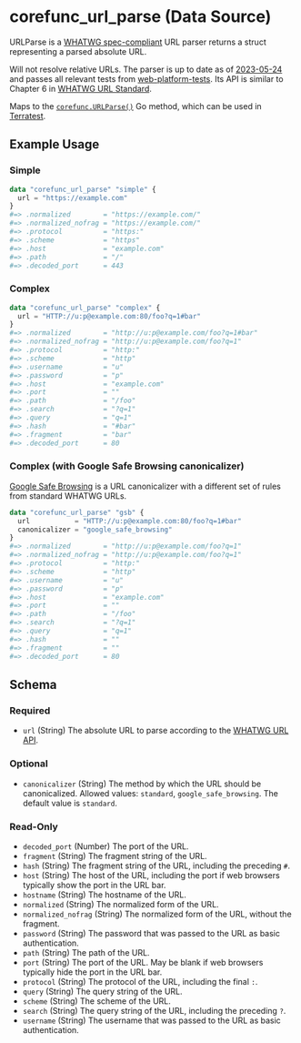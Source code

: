 <!--
---
page_title: "corefunc_url_parse Data Source - corefunc"
subcategory: ""
description: |-
  URLParse is a WHATWG spec-compliant https://url.spec.whatwg.org/#url-parsing URL parser returns a struct
  representing a parsed absolute URL.
  Will not resolve relative URLs. The parser is up to date as of
  2023-05-24 https://url.spec.whatwg.org/commit-snapshots/eee49fdf4f99d59f717cbeb0bce29fda930196d4/
  and passes all relevant tests from
  web-platform-tests https://github.com/web-platform-tests/wpt/tree/master/url. Its API is similar to Chapter 6
  in WHATWG URL Standard https://url.spec.whatwg.org/#api.
  Maps to the corefunc.URLParse() https://pkg.go.dev/github.com/northwood-labs/terraform-provider-corefunc/corefunc#URLParse Go method, which can be used in Terratest https://terratest.gruntwork.io.
---
-->

# corefunc_url_parse (Data Source)

URLParse is a [WHATWG spec-compliant](https://url.spec.whatwg.org/#url-parsing) URL parser returns a struct
representing a parsed absolute URL.

Will not resolve relative URLs. The parser is up to date as of
[2023-05-24](https://url.spec.whatwg.org/commit-snapshots/eee49fdf4f99d59f717cbeb0bce29fda930196d4/)
and passes all relevant tests from
[web-platform-tests](https://github.com/web-platform-tests/wpt/tree/master/url). Its API is similar to Chapter 6
in [WHATWG URL Standard](https://url.spec.whatwg.org/#api).

Maps to the [`corefunc.URLParse()`](https://pkg.go.dev/github.com/northwood-labs/terraform-provider-corefunc/corefunc#URLParse) Go method, which can be used in [Terratest](https://terratest.gruntwork.io).

## Example Usage

### Simple

```terraform
data "corefunc_url_parse" "simple" {
  url = "https://example.com"
}
#=> .normalized        = "https://example.com/"
#=> .normalized_nofrag = "https://example.com/"
#=> .protocol          = "https:"
#=> .scheme            = "https"
#=> .host              = "example.com"
#=> .path              = "/"
#=> .decoded_port      = 443
```

### Complex

```terraform
data "corefunc_url_parse" "complex" {
  url = "HTTP://u:p@example.com:80/foo?q=1#bar"
}
#=> .normalized        = "http://u:p@example.com/foo?q=1#bar"
#=> .normalized_nofrag = "http://u:p@example.com/foo?q=1"
#=> .protocol          = "http:"
#=> .scheme            = "http"
#=> .username          = "u"
#=> .password          = "p"
#=> .host              = "example.com"
#=> .port              = ""
#=> .path              = "/foo"
#=> .search            = "?q=1"
#=> .query             = "q=1"
#=> .hash              = "#bar"
#=> .fragment          = "bar"
#=> .decoded_port      = 80
```

### Complex (with Google Safe Browsing canonicalizer)

[Google Safe Browsing](https://developers.google.com/safe-browsing/v4/urls-hashing#canonicalization)
is a URL canonicalizer with a different set of rules from standard WHATWG URLs.

```terraform
data "corefunc_url_parse" "gsb" {
  url           = "HTTP://u:p@example.com:80/foo?q=1#bar"
  canonicalizer = "google_safe_browsing"
}
#=> .normalized        = "http://u:p@example.com/foo?q=1"
#=> .normalized_nofrag = "http://u:p@example.com/foo?q=1"
#=> .protocol          = "http:"
#=> .scheme            = "http"
#=> .username          = "u"
#=> .password          = "p"
#=> .host              = "example.com"
#=> .port              = ""
#=> .path              = "/foo"
#=> .search            = "?q=1"
#=> .query             = "q=1"
#=> .hash              = ""
#=> .fragment          = ""
#=> .decoded_port      = 80
```

<!-- schema generated by tfplugindocs -->
## Schema

### Required

* `url` (String) The absolute URL to parse according to the [WHATWG URL API](https://url.spec.whatwg.org/#api).

### Optional

* `canonicalizer` (String) The method by which the URL should be canonicalized. Allowed values: `standard`, `google_safe_browsing`. The default value is `standard`.

### Read-Only

* `decoded_port` (Number) The port of the URL.
* `fragment` (String) The fragment string of the URL.
* `hash` (String) The fragment string of the URL, including the preceding `#`.
* `host` (String) The host of the URL, including the port if web browsers typically show the port in the URL bar.
* `hostname` (String) The hostname of the URL.
* `normalized` (String) The normalized form of the URL.
* `normalized_nofrag` (String) The normalized form of the URL, without the fragment.
* `password` (String) The password that was passed to the URL as basic authentication.
* `path` (String) The path of the URL.
* `port` (String) The port of the URL. May be blank if web browsers typically hide the port in the URL bar.
* `protocol` (String) The protocol of the URL, including the final `:`.
* `query` (String) The query string of the URL.
* `scheme` (String) The scheme of the URL.
* `search` (String) The query string of the URL, including the preceding `?`.
* `username` (String) The username that was passed to the URL as basic authentication.

<!-- Preview the provider docs with the Terraform registry provider docs preview tool: https://registry.terraform.io/tools/doc-preview -->
